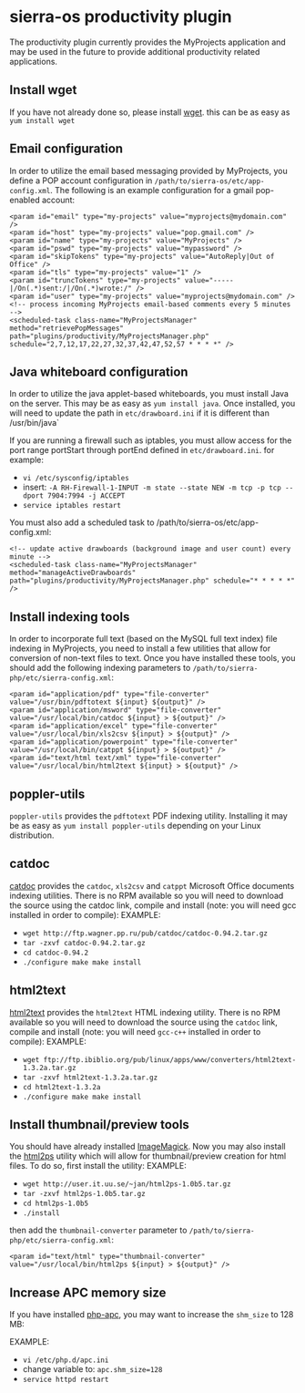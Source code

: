 # sierra-os productivity plugin
The productivity plugin currently provides the MyProjects application and may be used in the future to provide additional productivity related applications.

## Install wget
If you have not already done so, please install [wget](https://www.gnu.org/software/wget/). this can be as easy as `yum install wget`

## Email configuration
In order to utilize the email based messaging provided by MyProjects, you define a POP account configuration in `/path/to/sierra-os/etc/app-config.xml`. The following is an example configuration for a gmail pop-enabled account: 

```
<param id="email" type="my-projects" value="myprojects@mydomain.com" /> 
<param id="host" type="my-projects" value="pop.gmail.com" /> 
<param id="name" type="my-projects" value="MyProjects" /> 
<param id="pswd" type="my-projects" value="mypassword" /> 
<param id="skipTokens" type="my-projects" value="AutoReply|Out of Office" /> 
<param id="tls" type="my-projects" value="1" /> 
<param id="truncTokens" type="my-projects" value="-----|/On(.*)sent:/|/On(.*)wrote:/" /> 
<param id="user" type="my-projects" value="myprojects@mydomain.com" />
<!-- process incoming MyProjects email-based comments every 5 minutes --> 
<scheduled-task class-name="MyProjectsManager" method="retrievePopMessages" path="plugins/productivity/MyProjectsManager.php" schedule="2,7,12,17,22,27,32,37,42,47,52,57 * * * *" />
```

## Java whiteboard configuration
In order to utilize the java applet-based whiteboards, you must install Java on the server. This may be as easy as `yum install java`. Once installed, you will need to update the path in `etc/drawboard.ini` if it is different than /usr/bin/java`

If you are running a firewall such as iptables, you must allow access for the port range portStart through portEnd defined in `etc/drawboard.ini`. for example: 

  * `vi /etc/sysconfig/iptables`
  * insert: `-A RH-Firewall-1-INPUT -m state --state NEW -m tcp -p tcp --dport 7904:7994 -j ACCEPT`
  * `service iptables restart`

You must also add a scheduled task to /path/to/sierra-os/etc/app-config.xml: 

```
<!-- update active drawboards (background image and user count) every minute --> 
<scheduled-task class-name="MyProjectsManager" method="manageActiveDrawboards" path="plugins/productivity/MyProjectsManager.php" schedule="* * * * *" />
```

## Install indexing tools
In order to incorporate full text (based on the MySQL full text index) file indexing in MyProjects, you need to install a few utilities that allow for conversion of non-text files to text. Once you have installed these tools, you should add the following indexing parameters to `/path/to/sierra-php/etc/sierra-config.xml`:

```
<param id="application/pdf" type="file-converter" value="/usr/bin/pdftotext ${input} ${output}" /> 
<param id="application/msword" type="file-converter" value="/usr/local/bin/catdoc ${input} > ${output}" /> 
<param id="application/excel" type="file-converter" value="/usr/local/bin/xls2csv ${input} > ${output}" /> 
<param id="application/powerpoint" type="file-converter" value="/usr/local/bin/catppt ${input} > ${output}" /> 
<param id="text/html text/xml" type="file-converter" value="/usr/local/bin/html2text ${input} > ${output}" />
```

## poppler-utils
`poppler-utils` provides the `pdftotext` PDF indexing utility. Installing it may be as easy as `yum install poppler-utils` depending on your Linux distribution.

## catdoc
[catdoc](http://www.wagner.pp.ru/~vitus/software/catdoc/) provides the `catdoc`, `xls2csv` and `catppt` Microsoft Office documents indexing utilities. There is no RPM available so you will need to download the source using the catdoc link, compile and install (note: you will need gcc installed in order to compile): EXAMPLE: 

  * `wget http://ftp.wagner.pp.ru/pub/catdoc/catdoc-0.94.2.tar.gz` 
  * `tar -zxvf catdoc-0.94.2.tar.gz`
  * `cd catdoc-0.94.2`
  * `./configure make make install`

## html2text
[html2text](http://www.mbayer.de/html2text/files.shtml) provides the `html2text` HTML indexing utility. There is no RPM available so you will need to download the source using the `catdoc` link, compile and install (note: you will need `gcc-c++` installed in order to compile): EXAMPLE: 

  * `wget ftp://ftp.ibiblio.org/pub/linux/apps/www/converters/html2text-1.3.2a.tar.gz`
  * `tar -zxvf html2text-1.3.2a.tar.gz`
  * `cd html2text-1.3.2a`
  * `./configure make make install`

## Install thumbnail/preview tools
You should have already installed [ImageMagick](http://www.imagemagick.org). Now you may also install the [html2ps](https://linux.die.net/man/1/html2ps) utility which will allow for thumbnail/preview creation for html files. To do so, first install the utility: EXAMPLE:

  * `wget http://user.it.uu.se/~jan/html2ps-1.0b5.tar.gz`
  * `tar -zxvf html2ps-1.0b5.tar.gz`
  * `cd html2ps-1.0b5`
  * `./install`

then add the `thumbnail-converter` parameter to `/path/to/sierra-php/etc/sierra-config.xml`:

```
<param id="text/html" type="thumbnail-converter" value="/usr/local/bin/html2ps ${input} > ${output}" />
```

## Increase APC memory size
If you have installed [php-apc](http://pecl.php.net/package/APC), you may want to increase the `shm_size` to 128 MB:

EXAMPLE: 

  * `vi /etc/php.d/apc.ini`
  * change variable to: `apc.shm_size=128`
  * `service httpd restart`
  
